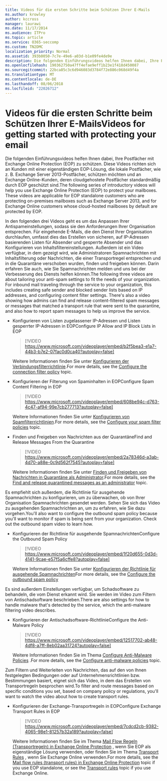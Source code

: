 ```yaml
---
title: Videos für die ersten Schritte beim Schützen Ihrer E-Mails
ms.author: krowley
author: kccross
manager: laurawi
ms.date: 11/17/2014
ms.audience: ITPro
ms.topic: article
ms.service: O365-seccomp
ms.custom: TN2DMC
localization_priority: Normal
ms.assetid: 393b0050-7c7e-49e6-a03d-b1e09fe4de9e
description: Die folgenden Einführungsvideos helfen Ihnen dabei, Ihre Postfächer mit Exchange Online Protection (EOP) zu schützen. Diese Videos richten sich an Kunden mit einer eigenständigen EOP-Lösung, die lokale Postfächer, wie z. B. Exchange Server 2013-Postfächer, schützen möchten und an Exchange Online-Kunden, deren cloudgehostete Postfächer standardmäßig durch EOP geschützt sind.
ms.openlocfilehash: 190362750a47ff4efae9eff1b23e1f418d450087
ms.sourcegitcommit: 22bca85c3c6d946083d3784f72e886c068d49f4a
ms.translationtype: MT
ms.contentlocale: de-DE
ms.lasthandoff: 08/06/2018
ms.locfileid: "22026712"
---
```

# <a name="videos-for-getting-started-with-protecting-your-email"></a><span data-ttu-id="4481a-104">Videos für die ersten Schritte beim Schützen Ihrer E-Mails</span><span class="sxs-lookup"><span data-stu-id="4481a-104">Videos for getting started with protecting your email</span></span>

<span data-ttu-id="4481a-p102">Die folgenden Einführungsvideos helfen Ihnen dabei, Ihre Postfächer mit Exchange Online Protection (EOP) zu schützen. Diese Videos richten sich an Kunden mit einer eigenständigen EOP-Lösung, die lokale Postfächer, wie z. B. Exchange Server 2013-Postfächer, schützen möchten und an Exchange Online-Kunden, deren cloudgehostete Postfächer standardmäßig durch EOP geschützt sind.</span><span class="sxs-lookup"><span data-stu-id="4481a-p102">The following series of introductory videos will help you use Exchange Online Protection (EOP) to protect your mailboxes. These videos are applicable for EOP standalone customers who are protecting on-premises mailboxes such as Exchange Server 2013, and for Exchange Online customers whose cloud-hosted mailboxes by default are protected by EOP.</span></span> 
  
<span data-ttu-id="4481a-p103">In den folgenden drei Videos geht es um das Anpassen Ihrer Antispameinstellungen, sodass sie den Anforderungen Ihrer Organisation entsprechen. Für eingehende E-Mails, die den Dienst Ihrer Organisation durchlaufen, umfasst dies das Erstellen von sicheren, auf IP-Adressen basierenden Listen für Absender und gesperrte Absender und das Konfigurieren von Inhaltsfiltereinstellungen. Außerdem ist ein Video verfügbar, in dem gezeigt wird, wie Administratoren Spamnachrichten mit Inhaltsfilterung oder Nachrichten, die einer Transportregel entsprechen und in die Quarantäne verschoben wurden, finden und freigeben können. Darin erfahren Sie auch, wie Sie Spamnachrichten melden und uns bei der Verbesserung des Diensts helfen können.</span><span class="sxs-lookup"><span data-stu-id="4481a-p103">The following three videos are about tailoring your anti-spam settings to fit the needs of your organization. For inbound mail traveling through the service to your organization, this includes creating safe sender and blocked sender lists based on IP addresses, and configuring content filter settings. There's also a video showing how admins can find and release content-filtered spam messages or messages that matched a transport rule that were sent to the quarantine, and also how to report spam messages to help us improve the service.</span></span>
  
- <span data-ttu-id="4481a-110">Konfigurieren von Listen zugelassener IP-Adressen und Listen gesperrter IP-Adressen in EOP</span><span class="sxs-lookup"><span data-stu-id="4481a-110">Configure IP Allow and IP Block Lists in EOP</span></span>
    > [!VIDEO https://www.microsoft.com/videoplayer/embed/b2f5bea3-e1a7-44b3-b7e2-07fac0d0ca40?autoplay=false]
  
    <span data-ttu-id="4481a-111">Weitere Informationen finden Sie unter [Konfigurieren der Verbindungsfilterrichtlinie](configure-the-connection-filter-policy.md).</span><span class="sxs-lookup"><span data-stu-id="4481a-111">For more details, see the [Configure the connection filter policy](configure-the-connection-filter-policy.md) topic.</span></span> 
    
- <span data-ttu-id="4481a-112">Konfigurieren der Filterung von Spaminhalten in EOP</span><span class="sxs-lookup"><span data-stu-id="4481a-112">Configure Spam Content Filtering in EOP</span></span>
    > [!VIDEO https://www.microsoft.com/videoplayer/embed/608be94c-d763-4c47-af94-99e7cb277713?autoplay=false]
  
    <span data-ttu-id="4481a-113">Weitere Informationen finden Sie unter [Konfigurieren von Spamfilterrichtlinien](configure-your-spam-filter-policies.md).</span><span class="sxs-lookup"><span data-stu-id="4481a-113">For more details, see the [Configure your spam filter policies](configure-your-spam-filter-policies.md) topic.</span></span> 
    
- <span data-ttu-id="4481a-114">Finden und Freigeben von Nachrichten aus der Quarantäne</span><span class="sxs-lookup"><span data-stu-id="4481a-114">Find and Release Messages From the Quarantine</span></span>
    > [!VIDEO https://www.microsoft.com/videoplayer/embed/2a78346d-a3ab-4d70-a88e-0c9d562f7545?autoplay=false]
  
    <span data-ttu-id="4481a-115">Weitere Informationen finden Sie unter [Finden und Freigeben von Nachrichten in Quarantäne als Administrator](find-and-release-quarantined-messages-as-an-administrator.md).</span><span class="sxs-lookup"><span data-stu-id="4481a-115">For more details, see the [Find and release quarantined messages as an administrator](find-and-release-quarantined-messages-as-an-administrator.md) topic.</span></span> 
    
<span data-ttu-id="4481a-p104">Es empfiehlt sich außerdem, die Richtlinie für ausgehende Spamnachrichten zu konfigurieren, um zu überwachen, ob von Ihrer Organisation Spamnachrichten gesendet werden. Sehen Sie sich das Video zu ausgehenden Spamnachrichten an, um zu erfahren, wie Sie dazu vorgehen.</span><span class="sxs-lookup"><span data-stu-id="4481a-p104">You'll also want to configure the outbound spam policy because you'll want to monitor if spam is being sent from your organization. Check out the outbound spam video to learn how.</span></span>
  
- <span data-ttu-id="4481a-118">Konfigurieren der Richtlinie für ausgehende Spamnachrichten</span><span class="sxs-lookup"><span data-stu-id="4481a-118">Configure the Outbound Spam Policy</span></span>
    > [!VIDEO https://www.microsoft.com/videoplayer/embed/1f20d655-0d3d-4141-9cae-e57f5a6cffe8?autoplay=false]
  
    <span data-ttu-id="4481a-119">Weitere Informationen finden Sie unter [Konfigurieren der Richtlinie für ausgehende Spamnachrichten](configure-the-outbound-spam-policy.md)</span><span class="sxs-lookup"><span data-stu-id="4481a-119">For more details, see the [Configure the outbound spam policy](configure-the-outbound-spam-policy.md)</span></span>
    
<span data-ttu-id="4481a-120">Es sind außerdem Einstellungen verfügbar, um Schadsoftware zu behandeln, die vom Dienst erkannt wird. Sie werden im Video zum Filtern von Antischadsoftware beschrieben.</span><span class="sxs-lookup"><span data-stu-id="4481a-120">There are also settings for how to handle malware that's detected by the service, which the anti-malware filtering video describes.</span></span>
  
- <span data-ttu-id="4481a-121">Konfigurieren der Antischadsoftware-Richtlinie</span><span class="sxs-lookup"><span data-stu-id="4481a-121">Configure the Anti-Malware Policy</span></span>
    > [!VIDEO https://www.microsoft.com/videoplayer/embed/12517702-ab48-4df8-a7ff-8eb02aa31724?autoplay=false]
  
    <span data-ttu-id="4481a-122">Weitere Informationen finden Sie im Thema [Configure Anti-Malware Policies](configure-anti-malware-policies.md) .</span><span class="sxs-lookup"><span data-stu-id="4481a-122">For more details, see the [Configure anti-malware policies](configure-anti-malware-policies.md) topic.</span></span> 
    
<span data-ttu-id="4481a-123">Zum Filtern und Weiterleiten von Nachrichten, das auf den von Ihnen festgelegten Bedingungen oder auf Unternehmensrichtlinien bzw. Bestimmungen basiert, eignet sich das Video, in dem das Erstellen von Transportregeln besprochen wird.</span><span class="sxs-lookup"><span data-stu-id="4481a-123">To filter and route messages based on specific conditions you set, based on company policy or regulations, you'll want to watch the video about how to create transport rules.</span></span>
  
- <span data-ttu-id="4481a-124">Konfigurieren der Exchange-Transportregeln in EOP</span><span class="sxs-lookup"><span data-stu-id="4481a-124">Configure Exchange Transport Rules in EOP</span></span>
    > [!VIDEO https://www.microsoft.com/videoplayer/embed/7cdcd2cb-9382-4065-98e1-81257b32a189?autoplay=false]
  
    <span data-ttu-id="4481a-125">Weitere Informationen finden Sie im Thema [Mail Flow Regeln (Transportregeln) in Exchange Online Protection](eop/mail-flow-rules-transport-rules-0.md) , wenn Sie EOP als eigenständige Lösung verwenden, oder finden Sie im Thema [Transport Rules](http://technet.microsoft.com/library/743bd525-0ca2-426d-b76c-b4a052bc8886.aspx) , wenn Sie Exchange Online verwenden.</span><span class="sxs-lookup"><span data-stu-id="4481a-125">For more details, see the [Mail flow rules (transport rules) in Exchange Online Protection](eop/mail-flow-rules-transport-rules-0.md) topic if you use EOP standalone, or see the [Transport rules](http://technet.microsoft.com/library/743bd525-0ca2-426d-b76c-b4a052bc8886.aspx) topic if you use Exchange Online.</span></span> 
    


